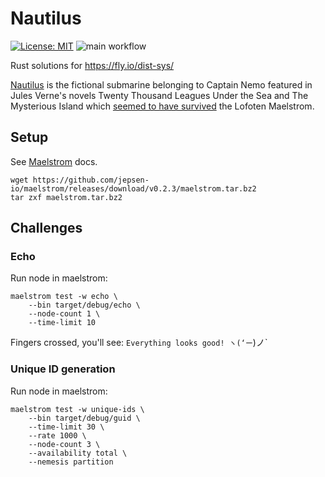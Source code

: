# Nautilus

[![License: MIT](https://img.shields.io/badge/License-MIT-yellow.svg)](https://opensource.org/licenses/MIT)
![main workflow](https://github.com/martinabeleda/nautilus/actions/workflows/rust.yml/badge.svg)

Rust solutions for https://fly.io/dist-sys/

[Nautilus](<https://en.wikipedia.org/wiki/Nautilus_(fictional_submarine)>) is the fictional submarine belonging to Captain Nemo featured in Jules Verne's novels Twenty Thousand Leagues Under the Sea and The Mysterious Island which [seemed to have survived](https://en.wikipedia.org/wiki/Whirlpool#In_literature_and_popular_culture) the Lofoten Maelstrom.

## Setup

See [Maelstrom](https://github.com/jepsen-io/maelstrom) docs.

```shell
wget https://github.com/jepsen-io/maelstrom/releases/download/v0.2.3/maelstrom.tar.bz2
tar zxf maelstrom.tar.bz2
```

## Challenges

### Echo

Run node in maelstrom:

```shell
maelstrom test -w echo \
    --bin target/debug/echo \
    --node-count 1 \
    --time-limit 10
```

Fingers crossed, you'll see: `Everything looks good! ヽ(‘ー`)ノ`

### Unique ID generation

Run node in maelstrom:

```shell
maelstrom test -w unique-ids \
    --bin target/debug/guid \
    --time-limit 30 \
    --rate 1000 \
    --node-count 3 \
    --availability total \
    --nemesis partition
```
